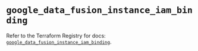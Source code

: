 # `google_data_fusion_instance_iam_binding`

Refer to the Terraform Registry for docs: [`google_data_fusion_instance_iam_binding`](https://registry.terraform.io/providers/hashicorp/google-beta/6.5.0/docs/resources/google_data_fusion_instance_iam_binding).
